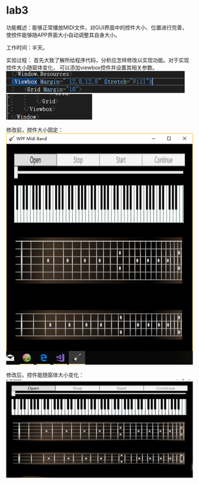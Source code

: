 # lab3

功能概述：能够正常播放MIDI文件，对GUI界面中的控件大小、位置进行完善，
    使控件能够随APP界面大小自动调整其自身大小。

工作时间：半天。

实验过程：
    首先大致了解所给程序代码，分析应怎样修改以实现功能。对于实现控件大小随窗体变化，
    可以添加viewbox控件并设置其相关参数。
    ![vb](https://github.com/Dai-Youwei/lab3/blob/master/1.PNG)
    ![vb](https://github.com/Dai-Youwei/lab3/blob/master/2.PNG)
    
   修改前，控件大小固定：
  ![](https://github.com/Dai-Youwei/lab3/blob/master/3.PNG)
    
   修改后，控件能随窗体大小变化：
    ![](https://github.com/Dai-Youwei/lab3/blob/master/4.PNG)
